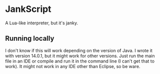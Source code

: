 # JankScript
A Lua-like interpreter, but it's janky.

## Running locally
I don't know if this will work depending on the version of Java. I wrote it with version 14.0.1, but it might work for other versions. Just run the main file in an IDE or compile and run it in the command line (I can't get that to work). It might not work in any IDE other than Eclipse, so be ware.
